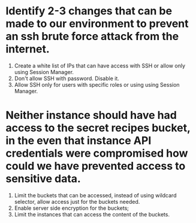 # Identify 2-3 changes that can be made to our environment to prevent an ssh brute force attack from the internet.

1. Create a white list of IPs that can have access with SSH or allow only using Session Manager.
2. Don't allow SSH with password. Disable it.
3. Allow SSH only for users with specific roles or using using Session Manager.

# Neither instance should have had access to the secret recipes bucket, in the even that instance API credentials were compromised how could we have prevented access to sensitive data.
1. Limit the buckets that can be accessed, instead of using wildcard selector, allow access just for the buckets needed. 
2. Enable server side encryption for the buckets;
3. Limit the instances that can access the content of the buckets.